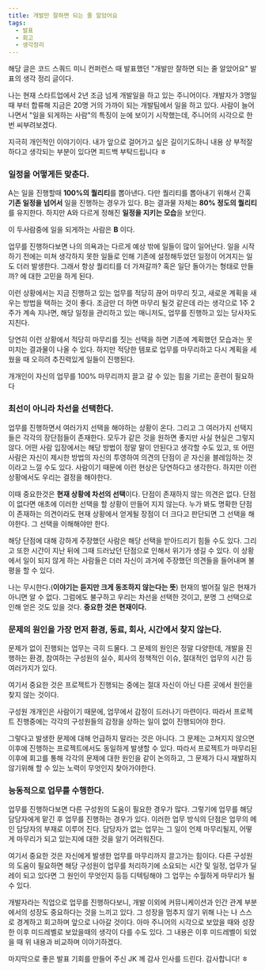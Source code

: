 ```yaml
---
title: 개발만 잘하면 되는 줄 알았어요
tags:
  - 발표
  - 회고
  - 생각정리
---
```

해당 글은 코드 스쿼드 미니 컨퍼런스 때 발표했던 "개발만 잘하면 되는 줄 알았어요" 발표의 생각 정리 글이다.

나는 현재 스타트업에서 2년 조금 넘게 개발일을 하고 있는 주니어이다. 개발자가 3명일때 부터 합류해 지금은 20명 거의 가까이 되는 개발팀에서 일을 하고 있다. 사람이 늘어나면서 "일을 되게하는 사람"의 특징이 눈에 보이기 시작했는데, 주니어의 시각으로 한 번 씨부려보겠다.

지극히 개인적인 이야기이다. 내가 앞으로 걸어가고 싶은 길이기도하니 내용 상 부적잘하다고 생각되는 부분이 있다면 피드백 부탁드립니다 ㅎ

### 일정을 어떻게든 맞춘다.

A는 일을 진행할때 **100%의 퀄리티**를 뽑아낸다. 다만 퀄리티를 뽑아내기 위해서 간혹 **기존 일정을 넘어서** 일을 진행하는 경우가 있다. B는 결과물 자체는 **80% 정도의 퀄리티**를 유지한다. 하지만 A와 다르게 정해진 **일정을 지키는 모습**을 보인다.

이 두사람중에 일을 되게하는 사람은 **B** 이다.

업무를 진행하다보면 나의 의욕과는 다르게 예상 밖에 일들이 많이 일어난다. 일을 시작하기 전에는 미쳐 생각하지 못한 일들로 인해 기존에 설정해두었던 일정이 어겨지는 일도 더러 발생한다. 그래서 항상 퀄리티를 더 가져갈까? 혹은 일단 돌아가는 형태로 만들까? 에 대한 고민을 하게 된다.

이런 상황에서는 지금 진행하고 있는 업무를 적당히 끊어 마무리 짓고, 새로운 계획을 새우는 방법을 택하는 것이 좋다. 조금만 더 하면 마무리 될것 같은데 라는 생각으로 1주 2주가 계속 지나면, 해당 일정을 관리하고 있는 매니저도, 업무를 진행하고 있는 당사자도 지친다.

당연히 이런 상황에서 적당히 마무리를 짓는 선택을 하면 기존에 계획했던 모습과는 못미치는 결과물이 나올 수 있다. 하지만 적당한 템포로 업무를 마무리하고 다시 계획을 세웠을 때 오히려 추진력있게 일들이 진행된다.

개개인이 자신의 업무를 100% 마무리까지 끌고 갈 수 있는 힘을 기르는 훈련이 필요하다

### 최선이 아니라 차선을 선택한다.

업무를 진행하면서 여러가지 선택을 해야하는 상황이 온다. 그리고 그 여러가지 선택지들은 각각의 장단점들이 존재한다. 모두가 같은 것을 원하면 좋지만 사실 현실은 그렇지 않다. 어떤 사람 입장에서는 해당 방법이 정말 말이 안된다고 생각할 수도 있고, 또 어떤 사람은 자신이 제시한 방법의 자신의 투영하여 의견의 단점이 곧 자신을 블레임하는 것이라고 느낄 수도 있다. 사람이기 때문에 이런 현상은 당연하다고 생각한다. 하지만 이런 상황에서도 우리는 결정을 해야한다.

이때 중요한것은 **현재 상황에 차선의 선택**이다. 단점이 존재하지 않는 의견은 없다. 단점이 없다면 애초에 이러한 선택을 할 상황이 만들어 지지 않는다. 누가 봐도 명확한 단점이 존재하는 의견이라도 현재 상황에서 얻게될 장점이 더 크다고 판단되면 그 선택을 해야한다. 그 선택을 이해해야만 한다.

해당 단점에 대해 강하게 주장했던 사람은 해당 선택을 받아드리기 힘들 수도 있다. 그리고 또한 시간이 지난 뒤에 그때 드러났던 단점으로 인해서 위기가 생길 수 있다. 이 상황에서 일이 되지 않게 하는 사람들은 더러 자신이 과거에 주장했던 의견들을 들어내며 불평을 할 수 있다.

나는 무시한다.(**이야기는 듣지만 크게 동조하지 않는다는 뜻**) 현재의 벌어질 일은 현재가 아니면 알 수 없다. 그럼에도 불구하고 우리는 차선을 선택한 것이고, 분명 그 선택으로 인해 얻은 것도 있을 것다. **중요한 것은 현재이다.**

### 문제의 원인을 가장 먼저 환경, 동료, 회사, 시간에서 찾지 않는다.

문제가 없이 진행되는 업무는 극히 드물다. 그 문제의 원인은 정말 다양한데, 개발을 진행하는 환경, 참여하는 구성원의 실수, 회사의 정책적인 이슈, 절대적인 업무의 시간 등 여러가지가 있다.

여기서 중요한 것은 프로젝트가 진행되는 중에는 절대 자신이 아닌 다른 곳에서 원인을 찾지 않는 것이다.

구성원 개개인은 사람이기 때문에, 업무에서 감정이 드러나기 마련이다. 따라서 프로젝트 진행중에는 각각의 구성원들의 감정을 상하는 일이 없이 진행되어야 한다.

그렇다고 발생한 문제에 대해 언급하지 말라는 것은 아니다. 그 문제는 고쳐지지 않으면 이후에 진행하는 프로젝트에서도 동일하게 발생할 수 있다. 따라서 프로젝트가 마무리된 이후에 회고를 통해 각각의 문제에 대한 원인을 같이 논의하고, 그 문제가 다시 재발하지 않기위해 할 수 있는 노력이 무엇인지 찾아가야한다.

### 능동적으로 업무를 수행한다.

업무를 진행하다보면 다른 구성원의 도움이 필요한 경우가 많다. 그렇기에 업무를 해당 담당자에게 맡긴 후 업무를 진행하는 경우가 있다. 이러한 업무 방식의 단점은 업무의 메인 담당자의 부재로 이루어 진다. 담당자가 없는 업무는 그 일이 언제 마무리될지, 어떻게 마무리가 되고 있는지에 대한 것을 알기 어려워진다.

여기서 중요한 것은 자신에게 발생한 업무를 마무리까지 끌고가는 힘이다. 다른 구성원의 도움이 필요하면 해당 구성원이 업무를 처리하기에 소요되는 시간 및 일정, 업무가 딜레이 되고 있다면 그 원인이 무엇인지 등등 디텍팅해야 그 업무는 수월하게 마무리가 될 수 있다.

개발자라는 직업으로 업무를 진행하다보니, 개발 이외에 커뮤니케이션과 인간 관계 부분에서의 성장도 중요하다는 것을 느끼고 있다. 그 성장을 멈추지 않기 위해 나는 나 스스로 경계하고 회고하며 앞으로 나아갈 것이다. 아마 주니어의 시각으로 보았을 때와 성장한 이후 미드레벨로 보았을때의 생각이 다를 수도 있다. 그 내용은 이후 미드레벨이 되었을 때 위 내용과 비교하며 이야기하겠다.

마지막으로 좋은 발표 기회를 만들어 주신 JK 께 감사 인사를 드린다. 감사합니다! ㅎ